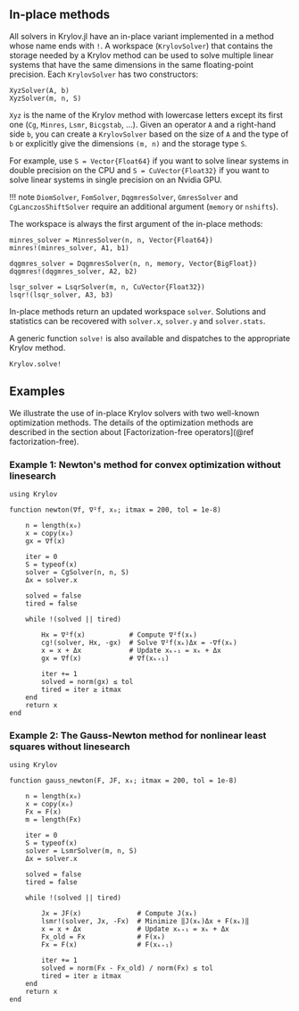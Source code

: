 ## In-place methods

All solvers in Krylov.jl have an in-place variant implemented in a method whose name ends with `!`.
A workspace (`KrylovSolver`) that contains the storage needed by a Krylov method can be used to solve multiple linear systems that have the same dimensions in the same floating-point precision.
Each `KrylovSolver` has two constructors:

```@constructors
XyzSolver(A, b)
XyzSolver(m, n, S)
```

`Xyz` is the name of the Krylov method with lowercase letters except its first one (`Cg`, `Minres`, `Lsmr`, `Bicgstab`, ...).
Given an operator `A` and a right-hand side `b`, you can create a `KrylovSolver` based on the size of `A` and the type of `b` or explicitly give the dimensions `(m, n)` and the storage type `S`.

For example, use `S = Vector{Float64}` if you want to solve linear systems in double precision on the CPU and `S = CuVector{Float32}` if you want to solve linear systems in single precision on an Nvidia GPU.

!!! note
    `DiomSolver`, `FomSolver`, `DqgmresSolver`, `GmresSolver` and `CgLanczosShiftSolver` require an additional argument (`memory` or `nshifts`).

The workspace is always the first argument of the in-place methods:

```@solvers
minres_solver = MinresSolver(n, n, Vector{Float64})
minres!(minres_solver, A1, b1)

dqgmres_solver = DqgmresSolver(n, n, memory, Vector{BigFloat})
dqgmres!(dqgmres_solver, A2, b2)

lsqr_solver = LsqrSolver(m, n, CuVector{Float32})
lsqr!(lsqr_solver, A3, b3)
```

In-place methods return an updated workspace `solver`.
Solutions and statistics can be recovered with `solver.x`, `solver.y` and `solver.stats`.

A generic function `solve!` is also available and dispatches to the appropriate Krylov method.

```@docs
Krylov.solve!
```

## Examples

We illustrate the use of in-place Krylov solvers with two well-known optimization methods.
The details of the optimization methods are described in the section about [Factorization-free operators](@ref factorization-free).

### Example 1: Newton's method for convex optimization without linesearch

```@newton
using Krylov

function newton(∇f, ∇²f, x₀; itmax = 200, tol = 1e-8)

    n = length(x₀)
    x = copy(x₀)
    gx = ∇f(x)
    
    iter = 0
    S = typeof(x)
    solver = CgSolver(n, n, S)
    Δx = solver.x

    solved = false
    tired = false

    while !(solved || tired)
 
        Hx = ∇²f(x)           # Compute ∇²f(xₖ)
        cg!(solver, Hx, -gx)  # Solve ∇²f(xₖ)Δx = -∇f(xₖ)
        x = x + Δx            # Update xₖ₊₁ = xₖ + Δx
        gx = ∇f(x)            # ∇f(xₖ₊₁)
        
        iter += 1
        solved = norm(gx) ≤ tol
        tired = iter ≥ itmax
    end
    return x
end
```

### Example 2: The Gauss-Newton method for nonlinear least squares without linesearch

```@gauss_newton
using Krylov

function gauss_newton(F, JF, x₀; itmax = 200, tol = 1e-8)

    n = length(x₀)
    x = copy(x₀)
    Fx = F(x)
    m = length(Fx)
    
    iter = 0
    S = typeof(x)
    solver = LsmrSolver(m, n, S)
    Δx = solver.x

    solved = false
    tired = false

    while !(solved || tired)
 
        Jx = JF(x)              # Compute J(xₖ)
        lsmr!(solver, Jx, -Fx)  # Minimize ‖J(xₖ)Δx + F(xₖ)‖
        x = x + Δx              # Update xₖ₊₁ = xₖ + Δx
        Fx_old = Fx             # F(xₖ)
        Fx = F(x)               # F(xₖ₊₁)
        
        iter += 1
        solved = norm(Fx - Fx_old) / norm(Fx) ≤ tol
        tired = iter ≥ itmax
    end
    return x
end
```
